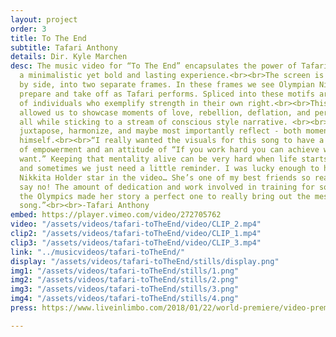 ```yaml
---
layout: project
order: 3
title: To The End
subtitle: Tafari Anthony
details: Dir. Kyle Marchen
desc: The music video for “To The End” encapsulates the power of Tafari’s song in
  a minimalistic yet bold and lasting experience.<br><br>The screen is split, side
  by side, into two separate frames. In these frames we see Olympian Nikkita Holder
  prepare and take off as Tafari performs. Spliced into these motifs are portraits
  of individuals who exemplify strength in their own right.<br><br>This structure
  allowed us to showcase moments of love, rebellion, deflation, and perseverance,
  all while sticking to a stream of conscious style narrative. <br><br>The two frames
  juxtapose, harmonize, and maybe most importantly reflect - both moments and Tafari
  himself.<br><br>“I really wanted the visuals for this song to have a strong sense
  of empowerment and an attitude of “If you work hard you can achieve whatever you
  want.” Keeping that mentality alive can be very hard when life starts to get crazy,
  and sometimes we just need a little reminder. I was lucky enough to have Olympian
  Nikkita Holder star in the video… She’s one of my best friends so really she couldn’t
  say no! The amount of dedication and work involved in training for something like
  the Olympics made her story a perfect one to really bring out the message of the
  song.”<br><br>-Tafari Anthony
embed: https://player.vimeo.com/video/272705762
video: "/assets/videos/tafari-toTheEnd/video/CLIP_2.mp4"
clip2: "/assets/videos/tafari-toTheEnd/video/CLIP_1.mp4"
clip3: "/assets/videos/tafari-toTheEnd/video/CLIP_3.mp4"
link: "../musicvideos/tafari-toTheEnd/"
display: "/assets/videos/tafari-toTheEnd/stills/display.png"
img1: "/assets/videos/tafari-toTheEnd/stills/1.png"
img2: "/assets/videos/tafari-toTheEnd/stills/2.png"
img3: "/assets/videos/tafari-toTheEnd/stills/3.png"
img4: "/assets/videos/tafari-toTheEnd/stills/4.png"
press: https://www.liveinlimbo.com/2018/01/22/world-premiere/video-premiere-to-the-end-by-tafari-anthony.html

---
```

